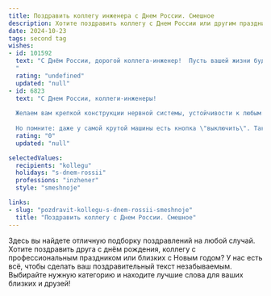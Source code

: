 ```yaml
---
title: Поздравить коллегу инженера с Днем России. Смешное
description: Хотите поздравить коллегу с Днем России или другим праздником? Наш ИИ создаст незабываемое поздравление, а вы обязательно выделитесь среди других.  
date: 2024-10-23
tags: second tag
wishes:
- id: 101592
  text: "С Днём России, дорогой коллега-инженер!  Пусть вашей жизни будет столько же стабильности, сколько у хорошо спроектированного моста, а креативность бьёт ключом, как неожиданная протечка в новой трубе!  Желаю вам крепкого здоровья, чтобы выдерживать любые нагрузки, и море позитива, способного перекрыть любой дефицит ресурсов!
  "
  rating: "undefined"
  updated: "null"
- id: 6823
  text: "С Днем России, коллеги-инженеры!
  
  Желаем вам крепкой конструкции нервной системы, устойчивости к любым нагрузкам и гениальных идей, которые не рухнут под натиском дедлайнов. Пусть ваш профессионализм будет таким же прочным, как мосты, которые вы строите, а изобретения — такими же революционными, как внедрение USB вместо флоппиков.
  
  Но помните: даже у самой крутой машины есть кнопка \"выключить\". Так что не забывайте делать паузы, чтобы зарядить свои \"батарейки\" и быть в форме для новых инженерных подвигов!"
  rating: "0"
  updated: "null"

selectedValues:
  recipients: "kollegu"
  holidays: "s-dnem-rossii"
  professions: "inzhener"
  style: "smeshnoje"

links:
- slug: "pozdravit-kollegu-s-dnem-rossii-smeshnoje"
  title: "Поздравить коллегу с Днем России. Смешное"
---
```


Здесь вы найдете отличную подборку поздравлений на любой случай. 
Хотите поздравить друга с днём рождения, коллегу с профессиональным праздником или близких с Новым годом? У нас есть всё, чтобы сделать ваш поздравительный текст незабываемым. Выбирайте нужную категорию и находите лучшие слова для ваших близких и друзей!
